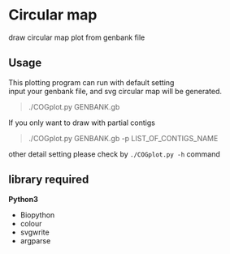 # Circular map
draw circular map plot from genbank file  
## Usage  
This plotting program can run with default setting  
input your genbank file, and svg circular map will be generated.   
> ./COGplot.py GENBANK.gb  

If you only want to draw with partial contigs 

> ./COGplot.py GENBANK.gb -p LIST_OF_CONTIGS_NAME  

other detail setting please check by `./COGplot.py -h` command  
## library required  
**Python3**  
* Biopython   
* colour  
* svgwrite  
* argparse  


